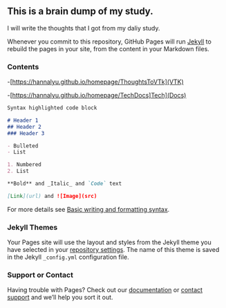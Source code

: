 ## This is a brain dump of my study.

I will write the thoughts that I got from my daliy study.

Whenever you commit to this repository, GitHub Pages will run [Jekyll](https://jekyllrb.com/) to rebuild the pages in your site, from the content in your Markdown files.

### Contents

-[https://hannalyu.github.io/homepage/ThoughtsToVTk](VTK)

-[https://hannalyu.github.io/homepage/TechDocs]Tech](Docs)

```markdown
Syntax highlighted code block

# Header 1
## Header 2
### Header 3

- Bulleted
- List

1. Numbered
2. List

**Bold** and _Italic_ and `Code` text

[Link](url) and ![Image](src)
```

For more details see [Basic writing and formatting syntax](https://docs.github.com/en/github/writing-on-github/getting-started-with-writing-and-formatting-on-github/basic-writing-and-formatting-syntax).

### Jekyll Themes

Your Pages site will use the layout and styles from the Jekyll theme you have selected in your [repository settings](https://github.com/hannaLyu/homepage/settings/pages). The name of this theme is saved in the Jekyll `_config.yml` configuration file.

### Support or Contact

Having trouble with Pages? Check out our [documentation](https://docs.github.com/categories/github-pages-basics/) or [contact support](https://support.github.com/contact) and we’ll help you sort it out.
